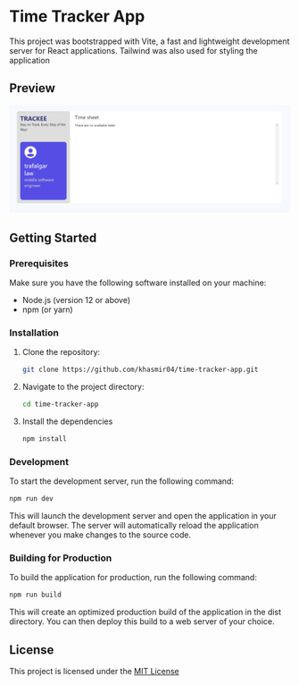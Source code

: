 # Time Tracker App

This project was bootstrapped with Vite, a fast and lightweight development server for React applications.
Tailwind was also used for styling the application

## Preview

![Screenshot of the app.](/src/assets/images/screenshot.png "The Time Tracker App.")

## Getting Started

### Prerequisites

Make sure you have the following software installed on your machine:

- Node.js (version 12 or above)
- npm (or yarn)

### Installation

1. Clone the repository:

    ```bash
    git clone https://github.com/khasmir04/time-tracker-app.git
    ```

2. Navigate to the project directory:

    ```bash
    cd time-tracker-app
    ```

3. Install the dependencies

    ```bash
    npm install
    ```

### Development

To start the development server, run the following command:

```bash
npm run dev
```

This will launch the development server and open the application in your default browser. The server will automatically reload the application whenever you make changes to the source code.

### Building for Production

To build the application for production, run the following command:

```bash
npm run build
```

This will create an optimized production build of the application in the dist directory. You can then deploy this build to a web server of your choice.

## License

This project is licensed under the [MIT License](https://opensource.org/license/mit/)
